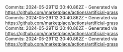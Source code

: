 Commits: 2024-05-29T12:30:40.862Z - Generated via https://github.com/marketplace/actions/artificial-grass
<br>
Commits: 2024-05-29T12:30:40.862Z - Generated via https://github.com/marketplace/actions/artificial-grass
<br>
Commits: 2024-05-29T12:30:40.862Z - Generated via https://github.com/marketplace/actions/artificial-grass
<br>
Commits: 2024-05-29T12:30:40.862Z - Generated via https://github.com/marketplace/actions/artificial-grass
<br>
